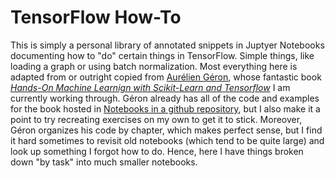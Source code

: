 # TensorFlow How-To

This is simply a personal library of annotated snippets in Juptyer Notebooks documenting how to "do" certain things in TensorFlow. Simple things, like loading a graph or using batch normalization. Most everything here is adapted from or outright copied from [Aurélien Géron](https://github.com/ageron), whose fantastic book [*Hands-On Machine Learnign with Scikit-Learn and Tensorflow*](http://shop.oreilly.com/product/0636920052289.do) I am currently working through. Géron already has all of the code and examples for the book hosted in [Notebooks in a github repository](https://github.com/ageron/handson-ml), but I also make it a point to try recreating exercises on my own to get it to stick. Moreover, Géron organizes his code by chapter, which makes perfect sense, but I find it hard sometimes to revisit old notebooks (which tend to be quite large) and look up something I forgot how to do. Hence, here I have things broken down "by task" into much smaller notebooks. 